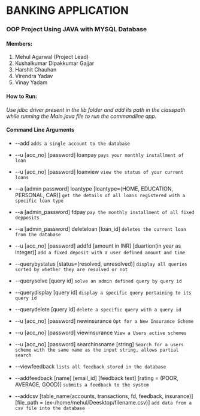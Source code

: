 BANKING APPLICATION
========================
### OOP Project Using JAVA with MYSQL Database

#### Members:
1. Mehul Agarwal (Project Lead)
2. Kushalkumar Dipakkumar Gajjar
3. Harshit Chauhan
4. Virendra Yadav
5. Vinay Yadam

#### How to Run:
*Use jdbc driver present in the lib folder and add its path in the classpath while running the Main.java file to run the commandline app.*

#### Command Line Arguments
* --add                                                                                                                                                                                                                                                       `adds a single account to the database`
* --u [acc_no] [password] loanpay                                                                                                                                                                                                    `pays your monthly installment of loan`
* --u [acc_no] [password] loanview                                                                                                                                                                                                  `view the status of your current loans`
* --a [admin password] loantype [loantype=(HOME, EDUCATION, PERSONAL, CAR)]                                                                                                  `get the details of all loans registered with a specific loan type`
* --a [admin_password] fdpay                                                                                                                                                                                                           `pay the monthly installment of all fixed depposits`
* --a [admin_password] deleteloan [loan_id]                                                                                                                                                                               `deletes the current loan from the database`
* --u [acc_no] [password] addfd [amount in INR] [duartion(in year as integer)]                                                                                                               `add a fixed deposit with a user defined amount and time`
* --querybystatus [status=(resolved, unresolved)]                                                                                                                                                                    `display all queries sorted by whether they are resolved or not`
* --querysolve [query id]                                                                                                                                                                                                                     `solve an admin defined query by query id`
* --querydisplay [query id]                                                                                                                                                                                                                  `display a specific query pertaining to its query id`
* --querydelete [query id]                                                                                                                                                                                                                   `delete a specific query with a query id`
* --u [acc_no] [password] newinsurance                            `Opt for a New Insurance Scheme`

* --u [acc_no] [password] viewinsurance                           `View a Users active schemes`

* --u [acc_no] [password] searchinsname [string]                  `Search for a users scheme with the same name as the input string, allows partial search`



* --viewfeedback                                                                                                                                                                                                                                    `lists all feedback stored in the database`
* --addfeedback [name] [email_id] [feedback text] [rating = (POOR, AVERAGE, GOOD)]                                                                                             `submits a feedback to the system`
* --addcsv [table_name(accounts, transactions, fd, feedback, insurance)] [file_path = (ex-/home/mehul/Deesktop/filename.csv)]             `add data from a csv file into the database`
